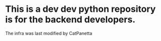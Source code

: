 # This is a dev dev python repository is for the backend developers. 
The infra was last modified by CatPanetta
